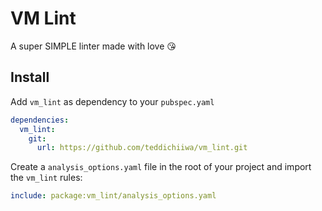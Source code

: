 # VM Lint

A super SIMPLE linter made with love 😘

## Install

Add `vm_lint` as dependency to your `pubspec.yaml`
```yaml
dependencies:
  vm_lint:
    git:
      url: https://github.com/teddichiiwa/vm_lint.git
```

Create a `analysis_options.yaml` file in the root of your project and import the `vm_lint` rules:

```yaml
include: package:vm_lint/analysis_options.yaml
```
